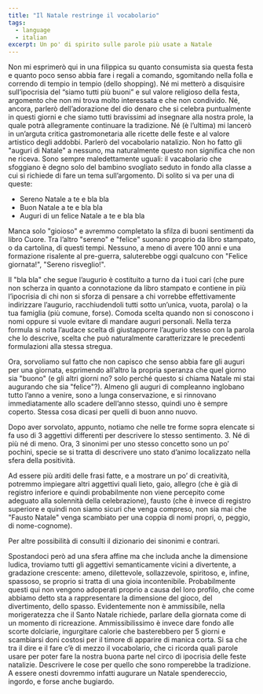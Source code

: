 ```yaml
---
title: "Il Natale restringe il vocabolario"
tags:
  - language
  - italian
excerpt: Un po' di spirito sulle parole più usate a Natale
---
```


Non mi esprimerò qui in una filippica su quanto consumista sia questa festa e quanto poco senso abbia fare i regali a comando, sgomitando nella folla e correndo di tempio in tempio (dello shopping).
Né mi metterò a disquisire sull’ipocrisia del “siamo tutti più buoni” e sul valore religioso della festa, argomento che non mi trova molto interessata e che non condivido.
Né, ancora, parlerò dell’adorazione del dio denaro che si celebra puntualmente in questi giorni e che siamo tutti bravissimi ad insegnare alla nostra prole, la quale potrà allegramente continuare la tradizione.
Né (è l’ultima) mi lancerò in un’arguta critica gastromonetaria alle ricette delle feste e al valore artistico degli addobbi.
Parlerò del vocabolario natalizio.
Non ho fatto gli "auguri di Natale" a nessuno, ma naturalmente questo non significa che non ne riceva. Sono sempre maledettamente uguali: il vacabolario che sfoggiano è degno solo del bambino svogliato seduto in fondo alla classe a cui si richiede di fare un tema sull’argomento. Di solito si va per una di queste:

* Sereno Natale a te e bla bla
* Buon Natale a te e bla bla
* Auguri di un felice Natale a te e bla bla

Manca solo "gioioso" e avremmo completato la sfilza di buoni sentimenti da libro Cuore. Tra l’altro "sereno" e "felice" suonano proprio da libro stampato, o da cartolina, di questi tempi. Nessuno, a meno di avere 100 anni e una formazione risalente al pre-guerra, saluterebbe oggi qualcuno con "Felice giornata!", "Sereno risveglio!".

Il "bla bla" che segue l’augurio è costituito a turno da i tuoi cari (che pure non scherza in quanto a connotazione da libro stampato e contiene in più l’ipocrisia di chi non si sforza di pensare a chi vorrebbe effettivamente indirizzare l’augurio, racchiudendoli tutti sotto un’unica, vuota, parola) o la tua famiglia (più comune, forse). Comoda scelta quando non si conoscono i nomi oppure si vuole evitare di mandare auguri personali.
Nella terza formula si nota l’audace scelta di giustapporre l’augurio stesso con la parola che lo descrive, scelta che può naturalmente caratterizzare le precedenti formulazioni alla stessa stregua.

Ora, sorvoliamo sul fatto che non capisco che senso abbia fare gli auguri per una giornata, esprimendo all’altro la propria speranza che quel giorno sia "buono" (e gli altri giorni no? solo perché questo si chiama Natale mi stai augurando che sia "felice"?). Almeno gli auguri di compleanno inglobano tutto l’anno a venire, sono a lunga conservazione, e si rinnovano immediatamente allo scadere dell’anno stesso, quindi uno è sempre coperto. Stessa cosa dicasi per quelli di buon anno nuovo.

Dopo aver sorvolato, appunto, notiamo che nelle tre forme sopra elencate si fa uso di 3 aggettivi differenti per descrivere lo stesso sentimento. 3. Né di più né di meno. Ora, 3 sinonimi per uno stesso concetto sono un po’ pochini, specie se si tratta di descrivere uno stato d’animo localizzato nella sfera della positività.

Ad essere più arditi delle frasi fatte, e a mostrare un po’ di creatività, potremmo impiegare altri aggettivi quali lieto, gaio, allegro (che è già di registro inferiore e quindi probabilmente non viene percepito come adeguato alla solennità della celebrazione), fausto (che è invece di registro superiore e quindi non siamo sicuri che venga compreso, non sia mai che "Fausto Natale" venga scambiato per una coppia di nomi propri, o, peggio, di nome-cognome).

Per altre possibilità di consulti il dizionario dei sinonimi e contrari.

Spostandoci però ad una sfera affine ma che includa anche la dimensione ludica, troviamo tutti gli aggettivi semanticamente vicini a divertente, a gradazione crescente: ameno, dilettevole, sollazzevole, spiritoso, e, infine, spassoso, se proprio si tratta di una gioia incontenibile.
Probabilmente questi qui non vengono adoperati proprio a causa del loro profilo, che come abbiamo detto sta a rappresentare la dimensione del gioco, del divertimento, dello spasso. Evidentemente non è ammissibile, nella morigeratezza che il Santo Natale richiede, parlare della giornata come di un momento di ricreazione. Ammissibilissimo è invece dare fondo alle scorte dolciarie, ingurgitare calorie che basterebbero per 5 giorni e scambiarsi doni costosi per il timore di apparire di manica corta. Si sa che tra il dire e il fare c’è di mezzo il vocabolario, che ci ricorda quali parole usare per poter fare la nostra buona parte nel circo di ipocrisia delle feste natalizie. Descrivere le cose per quello che sono romperebbe la tradizione. A essere onesti dovremmo infatti augurare un Natale spendereccio, ingordo, e forse anche bugiardo.
